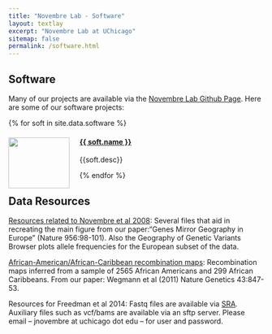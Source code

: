 ```yaml
---
title: "Novembre Lab - Software"
layout: textlay
excerpt: "Novembre Lab at UChicago"
sitemap: false
permalink: /software.html
---
```


## Software

Many of our projects are available via the [Novembre Lab Github Page](https://github.com/NovembreLab). Here are some of our software projects:

{% for soft in site.data.software %}

<div class="row">
<div class="col-sm-11 clearfix">
  <img src="{{ site.url }}{{ site.baseurl }}/images/softpic/{{ soft.photo }}"  width="120px" height="100px" style="float: left; padding-right: 20px" />
  <h4><a href="{{soft.url}}" target="_blank">{{ soft.name }}</a></h4>
  <p>{{soft.desc}}</p>
</div>  
</div>

{% endfor %}


## Data Resources

[Resources related to Novembre et al 2008](https://github.com/jnovembre/Novembre_etal_2008_misc):  Several files that aid in recreating the main figure from our paper:“Genes Mirror Geography in Europe” (Nature 956:98-101). Also the Geography of Genetic Variants Browser plots allele frequencies for the European subset of the data.

[African-American/African-Caribbean recombination maps](https://jnpopgen.org/software/software/AfricanAmerican_AfricanCaribbean_recombination_maps.zip): Recombination maps inferred from a sample of 2565 African Americans and 299 African Caribbeans.  From our paper: Wegmann et al (2011) Nature Genetics 43:847-53.

Resources for Freedman et al 2014:  Fastq files are available via [SRA](http://www.ncbi.nlm.nih.gov/bioproject/PRJNA274504).  Auxiliary files such as vcf/bams are available via an sftp server. Please email – jnovembre at uchicago dot edu – for user and password.
